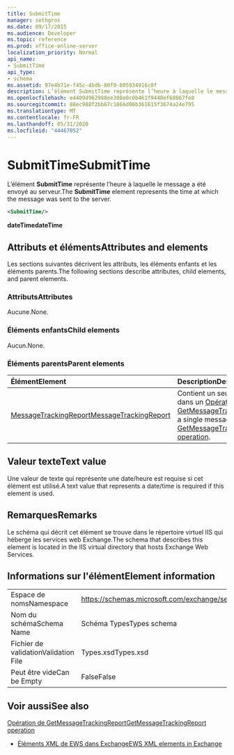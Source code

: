 ```yaml
---
title: SubmitTime
manager: sethgros
ms.date: 09/17/2015
ms.audience: Developer
ms.topic: reference
ms.prod: office-online-server
localization_priority: Normal
api_name:
- SubmitTime
api_type:
- schema
ms.assetid: 97e4b71e-f45c-4bdb-80f9-805934916c0f
description: L’élément SubmitTime représente l’heure à laquelle le message a été envoyé au serveur.
ms.openlocfilehash: e4409d962988ee308e0c0b461f9448ef68067fe8
ms.sourcegitcommit: 88ec988f2bb67c1866d06b361615f3674a24e795
ms.translationtype: MT
ms.contentlocale: fr-FR
ms.lasthandoff: 05/31/2020
ms.locfileid: "44467052"
---
```

# <a name="submittime"></a><span data-ttu-id="75021-103">SubmitTime</span><span class="sxs-lookup"><span data-stu-id="75021-103">SubmitTime</span></span>

<span data-ttu-id="75021-104">L’élément **SubmitTime** représente l’heure à laquelle le message a été envoyé au serveur.</span><span class="sxs-lookup"><span data-stu-id="75021-104">The **SubmitTime** element represents the time at which the message was sent to the server.</span></span> 
  
```XML
<SubmitTime/>
```

 <span data-ttu-id="75021-105">**dateTime**</span><span class="sxs-lookup"><span data-stu-id="75021-105">**dateTime**</span></span>
## <a name="attributes-and-elements"></a><span data-ttu-id="75021-106">Attributs et éléments</span><span class="sxs-lookup"><span data-stu-id="75021-106">Attributes and elements</span></span>

<span data-ttu-id="75021-107">Les sections suivantes décrivent les attributs, les éléments enfants et les éléments parents.</span><span class="sxs-lookup"><span data-stu-id="75021-107">The following sections describe attributes, child elements, and parent elements.</span></span>
  
### <a name="attributes"></a><span data-ttu-id="75021-108">Attributs</span><span class="sxs-lookup"><span data-stu-id="75021-108">Attributes</span></span>

<span data-ttu-id="75021-109">Aucune.</span><span class="sxs-lookup"><span data-stu-id="75021-109">None.</span></span>
  
### <a name="child-elements"></a><span data-ttu-id="75021-110">Éléments enfants</span><span class="sxs-lookup"><span data-stu-id="75021-110">Child elements</span></span>

<span data-ttu-id="75021-111">Aucun.</span><span class="sxs-lookup"><span data-stu-id="75021-111">None.</span></span>
  
### <a name="parent-elements"></a><span data-ttu-id="75021-112">Éléments parents</span><span class="sxs-lookup"><span data-stu-id="75021-112">Parent elements</span></span>

|<span data-ttu-id="75021-113">**Élément**</span><span class="sxs-lookup"><span data-stu-id="75021-113">**Element**</span></span>|<span data-ttu-id="75021-114">**Description**</span><span class="sxs-lookup"><span data-stu-id="75021-114">**Description**</span></span>|
|:-----|:-----|
|[<span data-ttu-id="75021-115">MessageTrackingReport</span><span class="sxs-lookup"><span data-stu-id="75021-115">MessageTrackingReport</span></span>](messagetrackingreport.md) <br/> |<span data-ttu-id="75021-116">Contient un seul message renvoyé dans un [Opération de GetMessageTrackingReport](getmessagetrackingreport-operation.md).</span><span class="sxs-lookup"><span data-stu-id="75021-116">Contains a single message that is returned in a [GetMessageTrackingReport operation](getmessagetrackingreport-operation.md).</span></span>  <br/> |
   
## <a name="text-value"></a><span data-ttu-id="75021-117">Valeur texte</span><span class="sxs-lookup"><span data-stu-id="75021-117">Text value</span></span>

<span data-ttu-id="75021-118">Une valeur de texte qui représente une date/heure est requise si cet élément est utilisé.</span><span class="sxs-lookup"><span data-stu-id="75021-118">A text value that represents a date/time is required if this element is used.</span></span>
  
## <a name="remarks"></a><span data-ttu-id="75021-119">Remarques</span><span class="sxs-lookup"><span data-stu-id="75021-119">Remarks</span></span>

<span data-ttu-id="75021-120">Le schéma qui décrit cet élément se trouve dans le répertoire virtuel IIS qui héberge les services web Exchange.</span><span class="sxs-lookup"><span data-stu-id="75021-120">The schema that describes this element is located in the IIS virtual directory that hosts Exchange Web Services.</span></span>
  
## <a name="element-information"></a><span data-ttu-id="75021-121">Informations sur l'élément</span><span class="sxs-lookup"><span data-stu-id="75021-121">Element information</span></span>

|||
|:-----|:-----|
|<span data-ttu-id="75021-122">Espace de noms</span><span class="sxs-lookup"><span data-stu-id="75021-122">Namespace</span></span>  <br/> |https://schemas.microsoft.com/exchange/services/2006/types  <br/> |
|<span data-ttu-id="75021-123">Nom du schéma</span><span class="sxs-lookup"><span data-stu-id="75021-123">Schema Name</span></span>  <br/> |<span data-ttu-id="75021-124">Schéma Types</span><span class="sxs-lookup"><span data-stu-id="75021-124">Types schema</span></span>  <br/> |
|<span data-ttu-id="75021-125">Fichier de validation</span><span class="sxs-lookup"><span data-stu-id="75021-125">Validation File</span></span>  <br/> |<span data-ttu-id="75021-126">Types.xsd</span><span class="sxs-lookup"><span data-stu-id="75021-126">Types.xsd</span></span>  <br/> |
|<span data-ttu-id="75021-127">Peut être vide</span><span class="sxs-lookup"><span data-stu-id="75021-127">Can be Empty</span></span>  <br/> |<span data-ttu-id="75021-128">False</span><span class="sxs-lookup"><span data-stu-id="75021-128">False</span></span>  <br/> |
   
## <a name="see-also"></a><span data-ttu-id="75021-129">Voir aussi</span><span class="sxs-lookup"><span data-stu-id="75021-129">See also</span></span>



[<span data-ttu-id="75021-130">Opération de GetMessageTrackingReport</span><span class="sxs-lookup"><span data-stu-id="75021-130">GetMessageTrackingReport operation</span></span>](getmessagetrackingreport-operation.md)


- [<span data-ttu-id="75021-131">Éléments XML de EWS dans Exchange</span><span class="sxs-lookup"><span data-stu-id="75021-131">EWS XML elements in Exchange</span></span>](ews-xml-elements-in-exchange.md)

